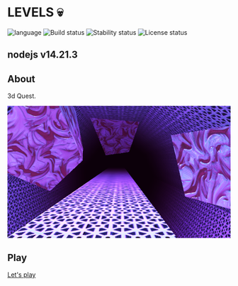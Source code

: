 # LEVELS :skull: # 

![language](https://img.shields.io/badge/code-es6-green.svg) 
![Build status](https://img.shields.io/badge/build-passing-green.svg) 
![Stability status](https://img.shields.io/badge/stability-stable-green.svg) 
![License status](https://img.shields.io/badge/license-Beerware-green.svg) 


nodejs v14.21.3
--------------------------

About
------------   
3d Quest.  
  
  
![pic](https://github.com/fire888/dark_boss/blob/master/src/chapter04/public/start-img.png)

Play
------------ 
[Let's play](http://js.otrisovano.ru/endways/)
